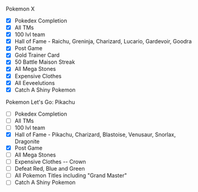 Pokemon X

- [x] Pokedex Completion
- [x] All TMs
- [x] 100 lvl team
- [x] Hall of Fame - Raichu, Greninja, Charizard, Lucario, Gardevoir, Goodra
- [x] Post Game
- [x] Gold Trainer Card
- [x] 50 Battle Maison Streak
- [x] All Mega Stones
- [x] Expensive Clothes
- [x] All Eeveelutions
- [x] Catch A Shiny Pokemon

Pokemon Let's Go: Pikachu 

- [ ] Pokedex Completion
- [ ] All TMs
- [ ] 100 lvl team
- [x] Hall of Fame - Pikachu, Charizard, Blastoise, Venusaur, Snorlax, Dragonite
- [x] Post Game 
- [ ] All Mega Stones
- [ ] Expensive Clothes -- Crown
- [ ] Defeat Red, Blue and Green 
- [ ] All Pokemon Titles including "Grand Master"
- [ ] Catch A Shiny Pokemon
